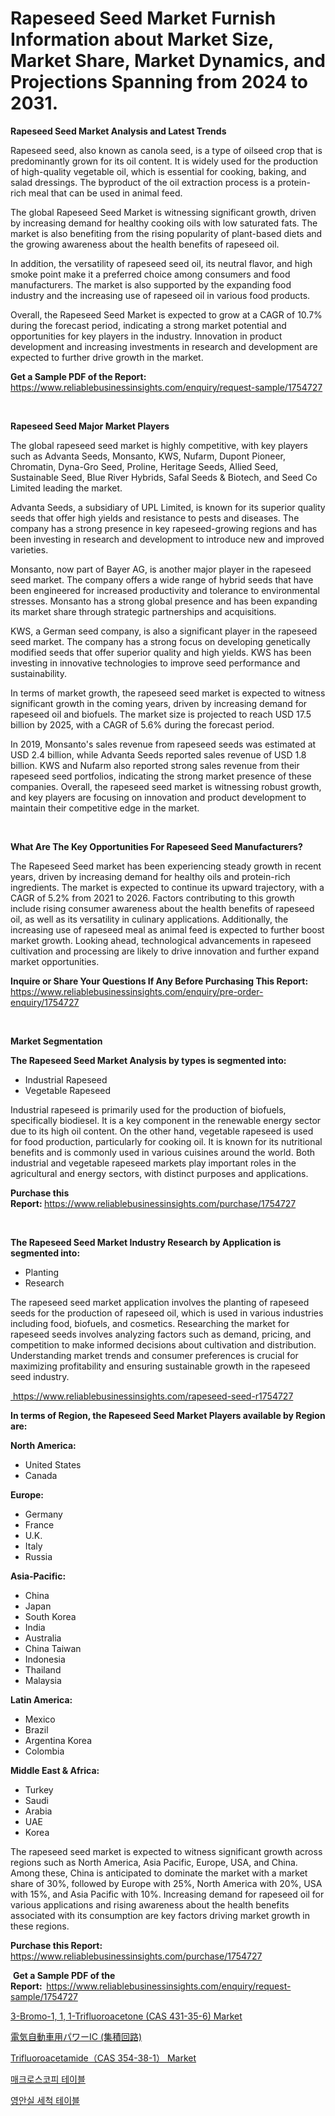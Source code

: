<p><h1>Rapeseed Seed Market Furnish Information about Market Size, Market Share, Market Dynamics, and Projections Spanning from 2024 to 2031.</h1></p><p><strong>Rapeseed Seed Market Analysis and Latest Trends</strong></p>
<p><p>Rapeseed seed, also known as canola seed, is a type of oilseed crop that is predominantly grown for its oil content. It is widely used for the production of high-quality vegetable oil, which is essential for cooking, baking, and salad dressings. The byproduct of the oil extraction process is a protein-rich meal that can be used in animal feed.</p><p>The global Rapeseed Seed Market is witnessing significant growth, driven by increasing demand for healthy cooking oils with low saturated fats. The market is also benefiting from the rising popularity of plant-based diets and the growing awareness about the health benefits of rapeseed oil.</p><p>In addition, the versatility of rapeseed seed oil, its neutral flavor, and high smoke point make it a preferred choice among consumers and food manufacturers. The market is also supported by the expanding food industry and the increasing use of rapeseed oil in various food products.</p><p>Overall, the Rapeseed Seed Market is expected to grow at a CAGR of 10.7% during the forecast period, indicating a strong market potential and opportunities for key players in the industry. Innovation in product development and increasing investments in research and development are expected to further drive growth in the market.</p></p>
<p><strong>Get a Sample PDF of the Report:&nbsp;</strong> <a href="https://www.reliablebusinessinsights.com/enquiry/request-sample/1754727">https://www.reliablebusinessinsights.com/enquiry/request-sample/1754727</a></p>
<p>&nbsp;</p>
<p><strong>Rapeseed Seed Major Market Players</strong></p>
<p><p>The global rapeseed seed market is highly competitive, with key players such as Advanta Seeds, Monsanto, KWS, Nufarm, Dupont Pioneer, Chromatin, Dyna-Gro Seed, Proline, Heritage Seeds, Allied Seed, Sustainable Seed, Blue River Hybrids, Safal Seeds & Biotech, and Seed Co Limited leading the market. </p><p>Advanta Seeds, a subsidiary of UPL Limited, is known for its superior quality seeds that offer high yields and resistance to pests and diseases. The company has a strong presence in key rapeseed-growing regions and has been investing in research and development to introduce new and improved varieties.</p><p>Monsanto, now part of Bayer AG, is another major player in the rapeseed seed market. The company offers a wide range of hybrid seeds that have been engineered for increased productivity and tolerance to environmental stresses. Monsanto has a strong global presence and has been expanding its market share through strategic partnerships and acquisitions.</p><p>KWS, a German seed company, is also a significant player in the rapeseed seed market. The company has a strong focus on developing genetically modified seeds that offer superior quality and high yields. KWS has been investing in innovative technologies to improve seed performance and sustainability.</p><p>In terms of market growth, the rapeseed seed market is expected to witness significant growth in the coming years, driven by increasing demand for rapeseed oil and biofuels. The market size is projected to reach USD 17.5 billion by 2025, with a CAGR of 5.6% during the forecast period.</p><p>In 2019, Monsanto's sales revenue from rapeseed seeds was estimated at USD 2.4 billion, while Advanta Seeds reported sales revenue of USD 1.8 billion. KWS and Nufarm also reported strong sales revenue from their rapeseed seed portfolios, indicating the strong market presence of these companies. Overall, the rapeseed seed market is witnessing robust growth, and key players are focusing on innovation and product development to maintain their competitive edge in the market.</p></p>
<p>&nbsp;</p>
<p><strong>What Are The Key Opportunities For Rapeseed Seed Manufacturers?</strong></p>
<p><p>The Rapeseed Seed market has been experiencing steady growth in recent years, driven by increasing demand for healthy oils and protein-rich ingredients. The market is expected to continue its upward trajectory, with a CAGR of 5.2% from 2021 to 2026. Factors contributing to this growth include rising consumer awareness about the health benefits of rapeseed oil, as well as its versatility in culinary applications. Additionally, the increasing use of rapeseed meal as animal feed is expected to further boost market growth. Looking ahead, technological advancements in rapeseed cultivation and processing are likely to drive innovation and further expand market opportunities.</p></p>
<p><strong>Inquire or Share Your Questions If Any Before Purchasing This Report:</strong> <a href="https://www.reliablebusinessinsights.com/enquiry/pre-order-enquiry/1754727">https://www.reliablebusinessinsights.com/enquiry/pre-order-enquiry/1754727</a></p>
<p>&nbsp;</p>
<p><strong>Market Segmentation</strong></p>
<p><strong>The Rapeseed Seed Market Analysis by types is segmented into:</strong></p>
<p><ul><li>Industrial Rapeseed</li><li>Vegetable Rapeseed</li></ul></p>
<p><p>Industrial rapeseed is primarily used for the production of biofuels, specifically biodiesel. It is a key component in the renewable energy sector due to its high oil content. On the other hand, vegetable rapeseed is used for food production, particularly for cooking oil. It is known for its nutritional benefits and is commonly used in various cuisines around the world. Both industrial and vegetable rapeseed markets play important roles in the agricultural and energy sectors, with distinct purposes and applications.</p></p>
<p><strong>Purchase this Report:&nbsp;</strong><a href="https://www.reliablebusinessinsights.com/purchase/1754727">https://www.reliablebusinessinsights.com/purchase/1754727</a></p>
<p>&nbsp;</p>
<p><strong>The Rapeseed Seed Market Industry Research by Application is segmented into:</strong></p>
<p><ul><li>Planting</li><li>Research</li></ul></p>
<p><p>The rapeseed seed market application involves the planting of rapeseed seeds for the production of rapeseed oil, which is used in various industries including food, biofuels, and cosmetics. Researching the market for rapeseed seeds involves analyzing factors such as demand, pricing, and competition to make informed decisions about cultivation and distribution. Understanding market trends and consumer preferences is crucial for maximizing profitability and ensuring sustainable growth in the rapeseed seed industry.</p></p>
<p><a href="https://www.reliablebusinessinsights.com/rapeseed-seed-r1754727">&nbsp;https://www.reliablebusinessinsights.com/rapeseed-seed-r1754727</a></p>
<p><strong>In terms of Region, the Rapeseed Seed Market Players available by Region are:</strong></p>
<p>
    <p> <strong> North America: </strong>
        <ul>
            <li>United States</li>
            <li>Canada</li>
        </ul>
        </p> 
    <p> <strong> Europe: </strong>
        <ul>
            <li>Germany</li>
            <li>France</li>
            <li>U.K.</li>
            <li>Italy</li>
            <li>Russia</li>
        </ul>
        </p> 
    <p> <strong> Asia-Pacific: </strong>
        <ul>
            <li>China</li>
            <li>Japan</li>
            <li>South Korea</li>
            <li>India</li>
            <li>Australia</li>
            <li>China Taiwan</li>
            <li>Indonesia</li>
            <li>Thailand</li>
            <li>Malaysia</li>
        </ul>
        </p> 
    <p> <strong> Latin America: </strong>
        <ul>
            <li>Mexico</li>
            <li>Brazil</li>
            <li>Argentina Korea</li>
            <li>Colombia</li>
        </ul>
        </p> 
    <p> <strong> Middle East & Africa: </strong>
        <ul>
            <li>Turkey</li>
            <li>Saudi</li>
            <li>Arabia</li>
            <li>UAE</li>
            <li>Korea</li>
        </ul>
    </p>
    </p>
<p><p>The rapeseed seed market is expected to witness significant growth across regions such as North America, Asia Pacific, Europe, USA, and China. Among these, China is anticipated to dominate the market with a market share of 30%, followed by Europe with 25%, North America with 20%, USA with 15%, and Asia Pacific with 10%. Increasing demand for rapeseed oil for various applications and rising awareness about the health benefits associated with its consumption are key factors driving market growth in these regions.</p></p>
<p><strong>Purchase this Report: </strong><a href="https://www.reliablebusinessinsights.com/purchase/1754727">https://www.reliablebusinessinsights.com/purchase/1754727</a></p>
<p>&nbsp;<strong>Get a Sample PDF of the Report:&nbsp;&nbsp;</strong><a href="https://www.reliablebusinessinsights.com/enquiry/request-sample/1754727">https://www.reliablebusinessinsights.com/enquiry/request-sample/1754727</a></p>
<p><strong></strong></p>
<p><p><a href="https://github.com/PeterParrish5/Market-Research-Report-List-5/blob/main/3-bromo-1-1-1-trifluoroacetone-cas-431-35-6-market.md">3-Bromo-1, 1, 1-Trifluoroacetone (CAS 431-35-6) Market</a></p><p><a href="https://github.com/EstaSprer20231/Market-Research-Report-List-2/blob/main/2578803119680.md">電気自動車用パワーIC (集積回路)</a></p><p><a href="https://github.com/fauzi1101fauzi/Market-Research-Report-List-1/blob/main/trifluoroacetamidecas-354-38-1-market.md">Trifluoroacetamide（CAS 354-38-1） Market</a></p><p><a href="https://github.com/vseigx30c9a1j/Market-Research-Report-List-2/blob/main/2325775126841.md">매크로스코피 테이블</a></p><p><a href="https://github.com/plelbej847484502/Market-Research-Report-List-2/blob/main/8570186126840.md">영안실 세척 테이블</a></p></p>